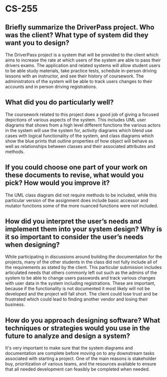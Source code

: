 # CS-255

## Briefly summarize the DriverPass project. Who was the client? What type of system did they want you to design?

The DriverPass project is a system that will be provided to the client which aims to increase the rate at which users of the system are able to pass their drivers exams.
The application and related systems will allow student users to be able study materials, take practice tests, schedule in-person driving lessons with an instructor, and see their history of coursework.
The administrators of the system will be able to track users changes to their accounts and in person driving registrations. 

## What did you do particularly well?

The coursework related to this project does a good job of giving a focused depictions of various aspects of the system. This includes UML user diagrams that shows from a high level different functions the various actors in the system will use the system for, activity diagrams which blend use cases with logical functionality of the system, and class diagrams which show the blue prints that outline properties of how object will behave as well as relationships between classes and their associated attributes and methods.

## If you could choose one part of your work on these documents to revise, what would you pick? How would you improve it?

The UML class diagram did not require methods to be included, while this particular version of the assignment does include basic accessor and mutator functions some of the more nuanced functions were not included.

## How did you interpret the user’s needs and implement them into your system design? Why is it so important to consider the user’s needs when designing?

While participating in discussions around building the documentation for the projects, many of the other students in the class did not fully include all of the requirements as stated by the client. This particular submission includes articulated needs that others commonly left out such as the admins of the system to be able to change users passwords and track various changes with user data in the system including registrations. 
These are important, because if the functionality is not documented it most likely will not be developed and the project will fall short. The client could lose trust and be frustrated which could lead to finding another vendor and losing their business.

## How do you approach designing software? What techniques or strategies would you use in the future to analyze and design a system?

It's very important to make sure that the system diagrams and documentation are complete before moving on to any downstream tasks associated with starting a project. One of the main reasons is stakeholder buy, prioritization of various teams, and the resources available to ensure that all needed development can feasibly be completed when needed.
